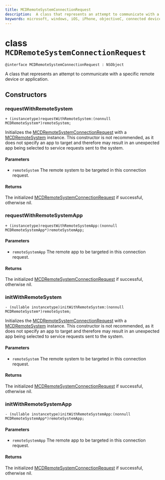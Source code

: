```yaml
---
title: MCDRemoteSystemConnectionRequest
description:  A class that represents an attempt to communicate with a specific remote device or application.
keywords: microsoft, windows, iOS, iPhone, objectiveC, connected devices, Project Rome
---
```


# class `MCDRemoteSystemConnectionRequest` 

```
@interface MCDRemoteSystemConnectionRequest : NSObject
```  

A class that represents an attempt to communicate with a specific remote device or application.

## Constructors

### requestWithRemoteSystem
`+ (instancetype)requestWithRemoteSystem:(nonnull MCDRemoteSystem*)remoteSystem;`

Initializes the [MCDRemoteSystemConnectionRequest](MCDRemoteSystemConnectionRequest.md) with a [MCDRemoteSystem](../discovery/MCDRemoteSystem.md) instance. This constructor is not recommended, as it does not specify an app to target and therefore may result in an unexpected app being selected to service requests sent to the system.

#### Parameters
* `remoteSystem` The remote system to be targeted in this connection request.

#### Returns
The initialized [MCDRemoteSystemConnectionRequest](MCDRemoteSystemConnectionRequest.md) if successful, otherwise nil.

### requestWithRemoteSystemApp
`+ (instancetype)requestWithRemoteSystemApp:(nonnull MCDRemoteSystemApp*)remoteSystemApp;`

#### Parameters
* `remoteSystemApp` The remote app to be targeted in this connection request.

#### Returns
The initialized [MCDRemoteSystemConnectionRequest](MCDRemoteSystemConnectionRequest.md) if successful, otherwise nil.

### initWithRemoteSystem
`- (nullable instancetype)initWithRemoteSystem:(nonnull MCDRemoteSystem*)remoteSystem;`

Initializes the [MCDRemoteSystemConnectionRequest](MCDRemoteSystemConnectionRequest.md) with a [MCDRemoteSystem](../discovery/MCDRemoteSystem.md) instance. This constructor is not recommended, as it does not specify an app to target and therefore may result in an unexpected app being selected to service requests sent to the system.

#### Parameters
* `remoteSystem` The remote system to be targeted in this connection request.

#### Returns
The initialized [MCDRemoteSystemConnectionRequest](MCDRemoteSystemConnectionRequest.md) if successful, otherwise nil.

### initWithRemoteSystemApp
`- (nullable instancetype)initWithRemoteSystemApp:(nonnull MCDRemoteSystemApp*)remoteSystemApp;`

#### Parameters
* `remoteSystemApp` The remote app to be targeted in this connection request.

#### Returns
The initialized [MCDRemoteSystemConnectionRequest](MCDRemoteSystemConnectionRequest.md) if successful, otherwise nil.